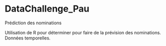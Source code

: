 # DataChallenge_Pau
Prédiction des nominations

Utilisation de R pour déterminer pour faire de la prévision des nominations. Données temporelles.
